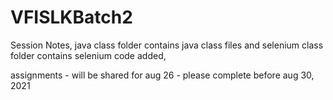 # VFISLKBatch2

Session Notes, java class folder contains java class files and selenium class folder contains selenium code added,


assignments - will be shared for aug 26 - please complete before aug 30, 2021

